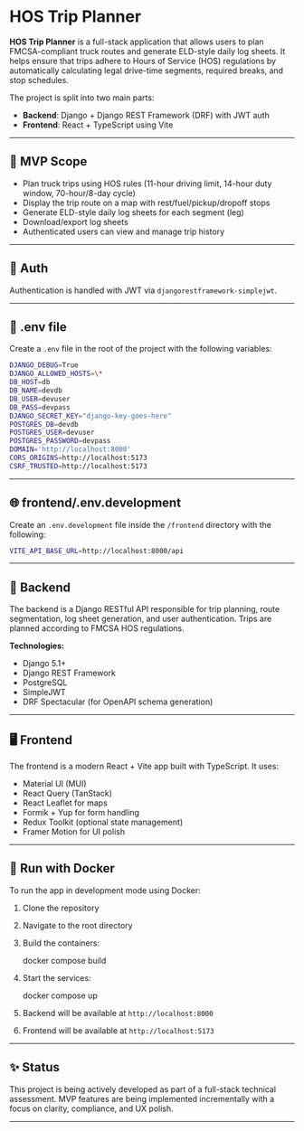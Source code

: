 # HOS Trip Planner

**HOS Trip Planner** is a full-stack application that allows users to plan FMCSA-compliant truck routes and generate ELD-style daily log sheets. It helps ensure that trips adhere to Hours of Service (HOS) regulations by automatically calculating legal drive-time segments, required breaks, and stop schedules.

The project is split into two main parts:

- **Backend**: Django + Django REST Framework (DRF) with JWT auth
- **Frontend**: React + TypeScript using Vite

---

## 🧪 MVP Scope

- Plan truck trips using HOS rules (11-hour driving limit, 14-hour duty window, 70-hour/8-day cycle)
- Display the trip route on a map with rest/fuel/pickup/dropoff stops
- Generate ELD-style daily log sheets for each segment (leg)
- Download/export log sheets
- Authenticated users can view and manage trip history

---

## 🔐 Auth

Authentication is handled with JWT via `djangorestframework-simplejwt`.

---

## 📁 .env file

Create a `.env` file in the root of the project with the following variables:

```bash
DJANGO_DEBUG=True
DJANGO_ALLOWED_HOSTS=\*
DB_HOST=db
DB_NAME=devdb
DB_USER=devuser
DB_PASS=devpass
DJANGO_SECRET_KEY="django-key-goes-here"
POSTGRES_DB=devdb
POSTGRES_USER=devuser
POSTGRES_PASSWORD=devpass
DOMAIN='http://localhost:8000'
CORS_ORIGINS=http://localhost:5173
CSRF_TRUSTED=http://localhost:5173

```

---

## 🌐 frontend/.env.development

Create an `.env.development` file inside the `/frontend` directory with the following:

```bash
VITE_API_BASE_URL=http://localhost:8000/api
```

---

## 🧰 Backend

The backend is a Django RESTful API responsible for trip planning, route segmentation, log sheet generation, and user authentication. Trips are planned according to FMCSA HOS regulations.

**Technologies:**

- Django 5.1+
- Django REST Framework
- PostgreSQL
- SimpleJWT
- DRF Spectacular (for OpenAPI schema generation)

---

## 🖥️ Frontend

The frontend is a modern React + Vite app built with TypeScript. It uses:

- Material UI (MUI)
- React Query (TanStack)
- React Leaflet for maps
- Formik + Yup for form handling
- Redux Toolkit (optional state management)
- Framer Motion for UI polish

---

## 🐳 Run with Docker

To run the app in development mode using Docker:

1. Clone the repository
2. Navigate to the root directory
3. Build the containers:

   docker compose build

4. Start the services:

   docker compose up

5. Backend will be available at `http://localhost:8000`
6. Frontend will be available at `http://localhost:5173`

---

## ✨ Status

This project is being actively developed as part of a full-stack technical assessment. MVP features are being implemented incrementally with a focus on clarity, compliance, and UX polish.

---
